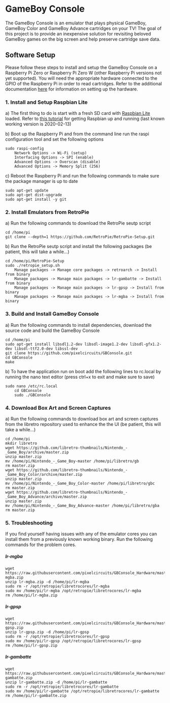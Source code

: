 # GameBoy Console
The GameBoy Console is an emulator that plays physical GameBoy, GameBoy Color and GameBoy Advance cartridges on your TV! The goal of this project is to provide an inexpensive solution for revisiting beloved GameBoy games on the big screen and help preserve cartridge save data.

## Software Setup
Please follow these steps to install and setup the GameBoy Console on a Raspberry Pi Zero or Raspberry Pi Zero W (other Raspberry Pi versions not yet supported). You will need the appropriate hardware connected to the GPIO of the Raspberry Pi in order to read cartridges. Refer to the additional documentation [here](https://github.com/pixelcircuits/GBConsole_Hardware) for information on setting up the hardware.

### 1. Install and Setup Raspbian Lite
a) The first thing to do is start with a fresh SD card with [Raspbian Lite](https://www.raspberrypi.org/downloads/raspbian/) loaded. Refer to [this tutorial](https://www.raspberrypi.org/documentation/installation/installing-images/README.md) for getting Raspbian up and running (last known working version is 2020-02-13)

b) Boot up the Raspberry Pi and from the command line run the raspi configuration tool and set the following options
```
sudo raspi-config
	Network Options -> Wi-Fi (setup)
	Interfacing Options -> SPI (enable)
	Advanced Options -> Overscan (disable)
	Advanced Options -> Memory Split (256)
```
c) Reboot the Raspberry Pi and run the following commands to make sure the package manager is up to date
```
sudo apt-get update
sudo apt-get dist-upgrade
sudo apt-get install -y git
```

### 2. Install Emulators from RetroPie
a) Run the following commands to download the RetroPie seutp script
```
cd /home/pi
git clone --depth=1 https://github.com/RetroPie/RetroPie-Setup.git
```
b) Run the RetroPie seutp script and install the following packages (be patient, this will take a while...)
```
cd /home/pi/RetroPie-Setup
sudo ./retropie_setup.sh
	Manage packages -> Manage core packages -> retroarch -> Install from binary
	Manage packages -> Manage main packages -> lr-gambatte -> Install from binary
	Manage packages -> Manage main packages -> lr-gpsp -> Install from binary
	Manage packages -> Manage main packages -> lr-mgba -> Install from binary
```

### 3. Build and Install GameBoy Console
a) Run the following commands to install dependencies, download the source code and build the GameBoy Console
```
cd /home/pi
sudo apt-get install libsdl1.2-dev libsdl-image1.2-dev libsdl-gfx1.2-dev libsdl-ttf2.0-dev libssl-dev
git clone https://github.com/pixelcircuits/GBConsole.git
cd GBConsole
make
```
b) To have the application run on boot add the following lines to rc.local by running the nano text editor (press ctrl+x to exit and make sure to save)
```
sudo nano /etc/rc.local
	cd GBConsole
	sudo ./GBConsole
```

### 4. Download Box Art and Screen Captures
a) Run the following commands to download box art and screen captures from the libretro repository used to enhance the the UI (be patient, this will take a while...)
```
cd /home/pi
mkdir libretro
wget https://github.com/libretro-thumbnails/Nintendo_-_Game_Boy/archive/master.zip
unzip master.zip
mv /home/pi/Nintendo_-_Game_Boy-master /home/pi/libretro/gb
rm master.zip
wget https://github.com/libretro-thumbnails/Nintendo_-_Game_Boy_Color/archive/master.zip
unzip master.zip
mv /home/pi/Nintendo_-_Game_Boy_Color-master /home/pi/libretro/gbc
rm master.zip
wget https://github.com/libretro-thumbnails/Nintendo_-_Game_Boy_Advance/archive/master.zip
unzip master.zip
mv /home/pi/Nintendo_-_Game_Boy_Advance-master /home/pi/libretro/gba
rm master.zip
```

### 5. Troubleshooting
If you find yourself having issues with any of the emulator cores you can install them from a previously known working binary. Run the following commands for the problem cores.
##### lr-mgba
```
wget https://raw.githubusercontent.com/pixelcircuits/GBConsole_Hardware/master/bin/lr-mgba.zip
unzip lr-mgba.zip -d /home/pi/lr-mgba
sudo rm -r /opt/retropie/libretrocores/lr-mgba
sudo mv /home/pi/lr-mgba /opt/retropie/libretrocores/lr-mgba
rm /home/pi/lr-mgba.zip
```
##### lr-gpsp
```
wget https://raw.githubusercontent.com/pixelcircuits/GBConsole_Hardware/master/bin/lr-gpsp.zip
unzip lr-gpsp.zip -d /home/pi/lr-gpsp
sudo rm -r /opt/retropie/libretrocores/lr-gpsp
sudo mv /home/pi/lr-gpsp /opt/retropie/libretrocores/lr-gpsp
rm /home/pi/lr-gpsp.zip
```
##### lr-gambatte
```
wget https://raw.githubusercontent.com/pixelcircuits/GBConsole_Hardware/master/bin/lr-gambatte.zip
unzip lr-gambatte.zip -d /home/pi/lr-gambatte
sudo rm -r /opt/retropie/libretrocores/lr-gambatte
sudo mv /home/pi/lr-gambatte /opt/retropie/libretrocores/lr-gambatte
rm /home/pi/lr-gambatte.zip
```

